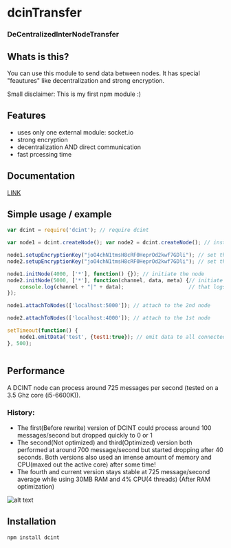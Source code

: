 # dcinTransfer

### **D**e**C**entralized**I**nter**N**ode**T**ransfer

## Whats is this?

You can use this module to send data between nodes. It has special "feautures" like decentralization and strong encryption.

Small disclaimer: This is my first npm module :)

## Features

* uses only one external module: socket.io
* strong encryption
* decentralization AND direct communication
* fast prcessing time

## Documentation

[LINK](https://github.com/ThatsEli/dcint/blob/master/documentation/Documentation.md)

## Simple usage / example

```js
var dcint = require('dcint'); // require dcint

var node1 = dcint.createNode(); var node2 = dcint.createNode(); // instanciate the first and 2nd node

node1.setupEncryptionKey("joO4chN1tmsH8cRF0HeprOd2kwf7GDli"); // set the same encryption key for both
node2.setupEncryptionKey("joO4chN1tmsH8cRF0HeprOd2kwf7GDli"); // set the same encryption key for both

node1.initNode(4000, ['*'], function() {}); // initiate the node
node2.initNode(5000, ['*'], function(channel, data, meta) {// initiate the node and attach a callback
    console.log(channel + "|" + data);                     // that logs the recieved message
});

node1.attachToNodes(['localhost:5000']); // attach to the 2nd node

node2.attachToNodes(['localhost:4000']); // attach to the 1st node

setTimeout(function() {
    node1.emitData('test', {test1:true}); // emit data to all connected nodes, node 2 in this case
}, 500);



```
## Performance

A DCINT node can process around 725 messages per second (tested on a 3.5 Ghz core (i5-6600K)).

### History:

+ The first(Before rewrite) version of DCINT could process around 100 messages/second but dropped quickly to 0 or 1
+ The second(Not optimized) and third(Optimized) version both performed at around 700 message/second but started dropping after 40 seconds. Both versions also used an imense amount of memory and CPU(maxed out the active core) after some time!
+ The fourth and current version stays stable at 725 message/second average while using 30MB RAM and 4% CPU(4 threads) (After RAM optimization)


![alt text](https://i.imgur.com/gvWmKuS.png "Comparison")


## Installation

```bash
npm install dcint
```
